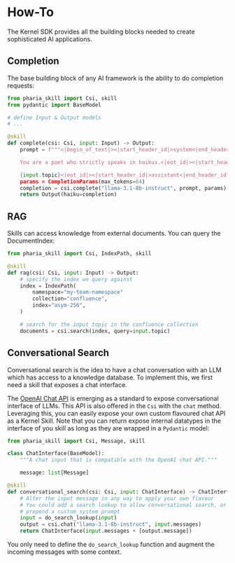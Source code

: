 # How-To

The Kernel SDK provides all the building blocks needed to create sophisticated AI applications.

## Completion

The base building block of any AI framework is the ability to do completion requests:

```python
from pharia_skill import Csi, skill
from pydantic import BaseModel

# define Input & Output models
# ...

@skill
def complete(csi: Csi, input: Input) -> Output:
    prompt = f"""<|begin_of_text|><|start_header_id|>system<|end_header_id|>

    You are a poet who strictly speaks in haikus.<|eot_id|><|start_header_id|>user<|end_header_id|>

    {input.topic}<|eot_id|><|start_header_id|>assistant<|end_header_id|>""""
    params = CompletionParams(max_tokens=64)
    completion = csi.complete("llama-3.1-8b-instruct", prompt, params)
    return Output(haiku=completion)
```

## RAG

Skills can access knowledge from external documents. You can query the DocumentIndex:

```python
from pharia_skill import Csi, IndexPath, skill

@skill
def rag(csi: Csi, input: Input) -> Output:
    # specify the index we query against
    index = IndexPath(
        namespace="my-team-namespace"
        collection="confluence",
        index="asym-256",
    )

    # search for the input topic in the confluence collection
    documents = csi.search(index, query=input.topic)
```

## Conversational Search

Conversational search is the idea to have a chat conversation with an LLM which has access to a knowledge database.
To implement this, we first need a skill that exposes a chat interface.

The [OpenAI Chat API](https://platform.openai.com/docs/api-reference/chat) is emerging as a standard to expose conversational interface of LLMs.
This API is also offered in the `Csi` with the `chat` method. Leveraging this, you can easily expose your own custom flavoured chat API as a Kernel Skill.
Note that you can return expose internal datatypes in the interface of you skill as long as they are wrapped in a `Pydantic` model:

```python
from pharia_skill import Csi, Message, skill

class ChatInterface(BaseModel):
    """A chat input that is compatible with the OpenAI chat API."""

    message: list[Message]

@skill
def conversational_search(csi: Csi, input: ChatInterface) -> ChatInterface:
    # Alter the input message in any way to apply your own flavour
    # You could add a search lookup to allow conversational search, or just 
    # prepend a custom system prompt
    input = do_search_lookup(input)
    output = csi.chat("llama-3.1-8b-instruct", input.messages)
    return ChatInterface(input.messages + [output.message])
```

You only need to define the `do_search_lookup` function and augment the incoming messages with some context.